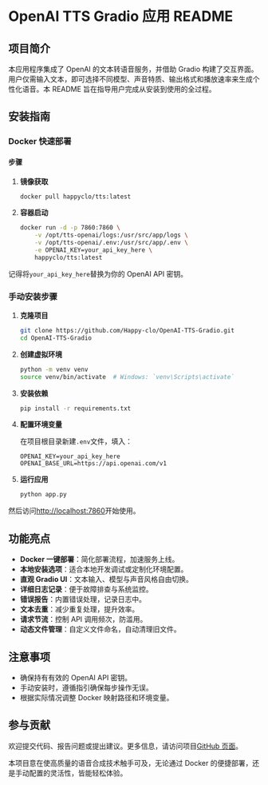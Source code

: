 # OpenAI TTS Gradio 应用 README

## 项目简介

本应用程序集成了 OpenAI 的文本转语音服务，并借助 Gradio 构建了交互界面。用户仅需输入文本，即可选择不同模型、声音特质、输出格式和播放速率来生成个性化语音。本 README 旨在指导用户完成从安装到使用的全过程。

## 安装指南

### Docker 快速部署

#### 步骤

1. **镜像获取**

   ```bash
   docker pull happyclo/tts:latest
   ```

2. **容器启动**
   ```bash
   docker run -d -p 7860:7860 \
       -v /opt/tts-openai/logs:/usr/src/app/logs \
       -v /opt/tts-openai/.env:/usr/src/app/.env \
       -e OPENAI_KEY=your_api_key_here \
       happyclo/tts:latest
   ```

记得将`your_api_key_here`替换为你的 OpenAI API 密钥。

### 手动安装步骤

1. **克隆项目**

   ```bash
   git clone https://github.com/Happy-clo/OpenAI-TTS-Gradio.git
   cd OpenAI-TTS-Gradio
   ```

2. **创建虚拟环境**

   ```bash
   python -m venv venv
   source venv/bin/activate  # Windows: `venv\Scripts\activate`
   ```

3. **安装依赖**

   ```bash
   pip install -r requirements.txt
   ```

4. **配置环境变量**

   在项目根目录新建`.env`文件，填入：

   ```
   OPENAI_KEY=your_api_key_here
   OPENAI_BASE_URL=https://api.openai.com/v1
   ```

5. **运行应用**
   ```bash
   python app.py
   ```

然后访问[http://localhost:7860](http://localhost:7860)开始使用。

## 功能亮点

- **Docker 一键部署**：简化部署流程，加速服务上线。
- **本地安装选项**：适合本地开发调试或定制化环境配置。
- **直观 Gradio UI**：文本输入、模型与声音风格自由切换。
- **详细日志记录**：便于故障排查与系统监控。
- **错误报告**：内置错误处理，记录日志中。
- **文本去重**：减少重复处理，提升效率。
- **请求节流**：控制 API 调用频次，防滥用。
- **动态文件管理**：自定义文件命名，自动清理旧文件。

## 注意事项

- 确保持有有效的 OpenAI API 密钥。
- 手动安装时，遵循指引确保每步操作无误。
- 根据实际情况调整 Docker 映射路径和环境变量。

## 参与贡献

欢迎提交代码、报告问题或提出建议。更多信息，请访问项目[GitHub 页面](https://github.com/Happy-clo/OpenAI-TTS-Gradio)。

本项目意在使高质量的语音合成技术触手可及，无论通过 Docker 的便捷部署，还是手动配置的灵活性，皆能轻松体验。
